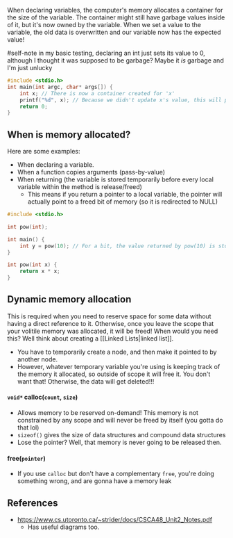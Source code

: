 When declaring variables, the computer's memory allocates a container for the size of the variable. The container might still have garbage values inside of it, but it's now owned by the variable.
When we set a value to the variable, the old data is overwritten and our variable now has the expected value!

#self-note in my basic testing, declaring an int just sets its value to 0, although I thought it was supposed to be garbage? Maybe it *is* garbage and I'm just unlucky
```c
#include <stdio.h>
int main(int argc, char* args[]) {
    int x; // There is now a container created for 'x'
    printf("%d", x); // Because we didn't update x's value, this will print some garbage
    return 0;
}
```
## When is memory allocated?
Here are some examples:
- When declaring a variable.
- When a function copies arguments (pass-by-value)
- When returning (the variable is stored temporarily before every local variable within the method is release/freed)
	- This means if you return a pointer to a local variable, the pointer will actually point to a freed bit of memory (so it is redirected to NULL)
```c
#include <stdio.h>

int pow(int);

int main() {
    int y = pow(10); // For a bit, the value returned by pow(10) is stored in memory before being copied into "y".
}

int pow(int x) {
    return x * x;
}
```

## Dynamic memory allocation
This is required when you need to reserve space for some data without having a direct reference to it. Otherwise, once you leave the scope that your volitile memory was allocated, it will be freed!
When would you need this? Well think about creating a [[Linked Lists|linked list]]. 
- You have to temporarily create a node, and then make it pointed to by another node. 
- However, whatever temporary variable you're using is keeping track of the memory it allocated, so outside of scope it will free it. You don't want that! Otherwise, the data will get deleted!!!

#### `void*` calloc(`count`, `size`)
- Allows memory to be reserved on-demand! This memory is not constrained by any scope and will never be freed by itself (you gotta do that lol)
- `sizeof()` gives the size of data structures and compound data structures
- Lose the pointer? Well, that memory is never going to be released then.
#### free(`pointer`)
- If you use `calloc` but don't have a complementary `free`, you're doing something wrong, and are gonna have a memory leak


## References
- https://www.cs.utoronto.ca/~strider/docs/CSCA48_Unit2_Notes.pdf
	- Has useful diagrams too. 

